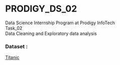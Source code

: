 # PRODIGY_DS_02
Data Science Internship Program at Prodigy InfoTech<br />
Task_02<br />
Data Cleaning and Exploratory data analysis 
### Dataset :
[Titanic](https://www.kaggle.com/c/titanic/data)
